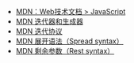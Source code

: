 
- [MDN：Web技术文档 > JavaScript](https://developer.mozilla.org/zh-CN/docs/Web/JavaScript)
- [MDN 迭代器和生成器
](https://developer.mozilla.org/zh-CN/docs/Web/JavaScript/Guide/Iterators_and_Generators)
- [MDN 迭代协议
](https://developer.mozilla.org/zh-CN/docs/Web/JavaScript/Reference/Iteration_protocols)
- [MDN 展开语法（Spread syntax）](https://developer.mozilla.org/zh-CN/docs/Web/JavaScript/Reference/Operators/Spread_syntax)
- [MDN 剩余参数（Rest syntax）](https://developer.mozilla.org/zh-CN/docs/Web/JavaScript/Reference/Functions/Rest_parameters)